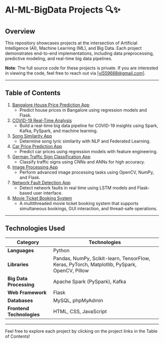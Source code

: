 # AI-ML-BigData Projects 🔍✨

## Overview

This repository showcases projects at the intersection of Artificial Intelligence (AI), Machine Learning (ML), and Big Data. Each project demonstrates end-to-end implementations, including data preprocessing, predictive modeling, and real-time big data pipelines.

**Note**: The full source code for these projects is private. If you are interested in viewing the code, feel free to reach out via [yi559668@gmail.com].

---

## Table of Contents

1. [Bangalore House Price Prediction App](./Bangalore_House_price_prediction_app)
   - Predict house prices in Bangalore using regression models and Flask.
2. [COVID-19 Real-Time Analysis](./covid-19-real-time-analysis)
   - Build a real-time big data pipeline for COVID-19 insights using Spark, Kafka, PySpark, and machine learning.
3. [Song Similarity App](./Song_similarity_app)
   - Determine song lyric similarity with NLP and Federated Learning.
4. [Car Price Prediction App](./Car_price_prediction_app)
   - Predict car prices using regression models with feature engineering.
5. [German Traffic Sign Classification App](./German_traffic_sign_recognition_app)
   - Classify traffic signs using CNNs and ANNs for high accuracy.
6. [Image Processing App](./ImageProcessingApp)
   - Perform advanced image processing tasks using OpenCV, NumPy, and Flask.
7. [Network Fault Detection App](./Network_Fault_Detection_App)
   - Detect network faults in real time using LSTM models and Flask-based user interface.
8. [Movie Ticket Booking System](./MovieTicketBooking)
   - A multithreaded movie ticket booking system that supports simultaneous bookings, GUI interaction, and thread-safe operations.

---

## Technologies Used

| **Category**             | **Technologies**                                                                                      |
|--------------------------|------------------------------------------------------------------------------------------------------|
| **Languages**            | Python                                                                                              |
| **Libraries**            | Pandas, NumPy, Scikit-learn, TensorFlow, Keras, PyTorch, Matplotlib, PySpark, OpenCV, Pillow        |
| **Big Data Processing**  | Apache Spark (PySpark), Kafka                                                                        |
| **Web Framework**        | Flask                                                                                               |
| **Databases**            | MySQL, phpMyAdmin                                                                                   |
| **Frontend Technologies**| HTML, CSS, JavaScript                                                                               |

---

Feel free to explore each project by clicking on the project links in the Table of Contents!
